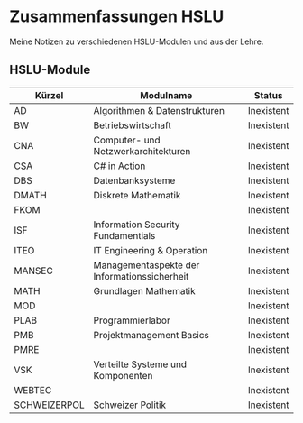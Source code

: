 # Zusammenfassungen HSLU

Meine Notizen zu verschiedenen HSLU-Modulen und aus der Lehre.

## HSLU-Module

| Kürzel	| Modulname			| Status |
|---------------|-------------------------------|---|
| AD		| Algorithmen & Datenstrukturen	| Inexistent |
| BW | Betriebswirtschaft | Inexistent |
| CNA | Computer- und Netzwerkarchitekturen | Inexistent |
| CSA | C# in Action | Inexistent |
| DBS | Datenbanksysteme | Inexistent |
| DMATH | Diskrete Mathematik | Inexistent |
| FKOM |  | Inexistent |
| ISF | Information Security Fundamentials | Inexistent |
| ITEO | IT Engineering & Operation | Inexistent |
| MANSEC | Managementaspekte der Informationssicherheit | Inexistent |
| MATH | Grundlagen Mathematik | Inexistent |
| MOD |  | Inexistent |
| PLAB | Programmierlabor | Inexistent |
| PMB | Projektmanagement Basics | Inexistent |
| PMRE |  | Inexistent |
| VSK | Verteilte Systeme und Komponenten | Inexistent |
| WEBTEC |  | Inexistent |
| SCHWEIZERPOL	| Schweizer Politik	| Inexistent |

